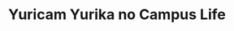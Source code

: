 --- 
title: "Yuricam Yurika no Campus Life"
publishdate: "2019-6-10T16:48:46+02:00"
src: "https://365manga.net/manga/yuricam-yurika-no-campus-life"
image: "https://data.365manga.net/images/thumbnails/16121-yuricam-yurika-no-campus-life.jpg"
description: "Yurika attends a girls-only college with a long tradition of lesbian love, and according to rumors, she's been with over half of the 10,000 girls who attend the school! This rumor is mortifying to Yurika, and seriously damages her chances of ever getting a boyfriend. The truth is, for some reason, she's just completely irresistible to women, even women who claim to be straight. One day, Yurika gets a call…"
---
